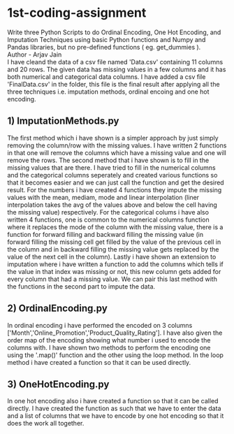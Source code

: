 # 1st-coding-assignment
Write three Python Scripts to do Ordinal Encoding, One Hot Encoding, and Imputation Techniques using basic Python functions and Numpy and Pandas libraries, but no pre-defined functions ( eg. get_dummies ).
<br>
Author - Arjav Jain
<br>
I have cleand the data of a csv file named 'Data.csv' containing 11 columns and 20 rows. The given data has missing values in a few columns and it has both numerical and categorical data columns. I have added a csv file 'FinalData.csv' in the folder, this file is the final result after applying all the three techniques i.e. imputation methods, ordinal encoing and one hot encoding.
## 1) ImputationMethods.py
The first method which i have shown is a simpler approach by just simply removing the column/row with the missing values. I have written 2 functions in that one will remove the columns which have a missing value and one will remove the rows.
The second method that i have shown is to fill in the missing values that are there. I have tried to fill in the numerical columns and the categorical columns seperately and created various functions so that it becomes easier and we can just call the function and get the desired result. For the numbers i have created 4 functions they impute the missing values with the mean, mediam, mode and linear interpolation (liner interpolation takes the avg of the values above and below the cell having the missing value) respectively. For the categorical colums i have also written 4 functions, one is common to the numerical columns function where it replaces the mode of the column with the missing value, there is a function for forward filling and backward filling the missing value (in forward filling the missing cell get filled by the value of the previous cell in the column and in backward filling the missing value gets replaced by the value of the next cell in the column). Lastly i have shown an extension to imputation where i have written a function to add the columns which tells if the value in that index was missing or not, this new column gets added for every column that had a missing value. We can pair this last method with the functions in the second part to impute the data.
## 2) OrdinalEncoding.py
In ordinal encoding i have performed the encoded on 3 columns ['Month','Online_Promotion','Product_Quality_Rating']. I have also given the order map of the encoding showing what number i used to encode the columns with. I have shown two methods to perform the encoding one using the '.map()' function and the other using the loop method. In the loop method i have created a function so that it can be used directly.
## 3) OneHotEncoding.py
In one hot encoding also i have created a function so that it can be called directly. I have created the function as such that we have to enter the data and a list of columns that we have to encode by one hot encoding so that it does the work all together.
